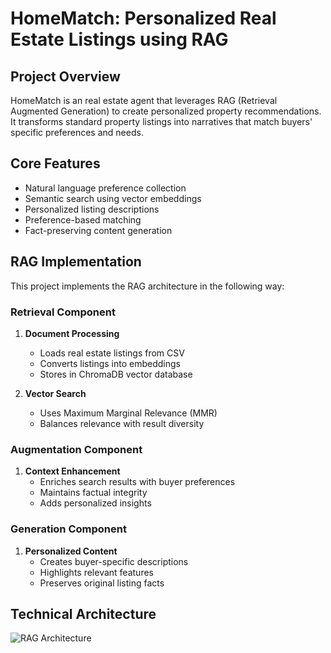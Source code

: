# HomeMatch: Personalized Real Estate Listings using RAG


## Project Overview
HomeMatch is an  real estate agent that leverages RAG (Retrieval Augmented Generation) to create personalized property recommendations. It transforms standard property listings into  narratives that match buyers' specific preferences and needs.

## Core Features
- Natural language preference collection
- Semantic search using vector embeddings
- Personalized listing descriptions
- Preference-based matching
- Fact-preserving content generation

## RAG Implementation
This project implements the RAG architecture in the following way:

### Retrieval Component
1. **Document Processing**
   - Loads real estate listings from CSV
   - Converts listings into embeddings
   - Stores in ChromaDB vector database

2. **Vector Search**
   - Uses Maximum Marginal Relevance (MMR)
   - Balances relevance with result diversity

### Augmentation Component
1. **Context Enhancement**
   - Enriches search results with buyer preferences
   - Maintains factual integrity
   - Adds personalized insights

### Generation Component
1. **Personalized Content**
   - Creates buyer-specific descriptions
   - Highlights relevant features
   - Preserves original listing facts

## Technical Architecture

![RAG Architecture](https://assets.digitalocean.com/articles/alligator/boo.svg)

